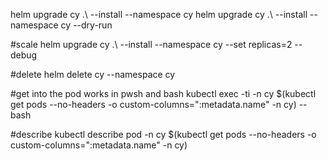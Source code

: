 helm upgrade cy .\ --install --namespace cy
helm upgrade cy .\ --install --namespace cy --dry-run

#scale
helm upgrade cy .\ --install --namespace cy --set replicas=2 --debug

#delete
helm delete cy --namespace cy

#get into the pod works in pwsh and bash
kubectl exec -ti  -n cy $(kubectl get pods --no-headers -o custom-columns=":metadata.name" -n cy) -- bash

#describe
kubectl describe pod -n cy $(kubectl get pods --no-headers -o custom-columns=":metadata.name" -n cy)